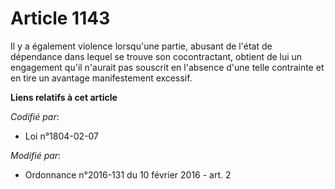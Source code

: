 # Article 1143

Il y a également violence lorsqu'une partie, abusant de l'état de dépendance dans lequel se trouve son cocontractant, obtient
de lui un engagement qu'il n'aurait pas souscrit en l'absence d'une telle contrainte et en tire un avantage manifestement
excessif.

**Liens relatifs à cet article**

_Codifié par_:

  - Loi n°1804-02-07

_Modifié par_:

  - Ordonnance n°2016-131 du 10 février 2016 - art. 2
